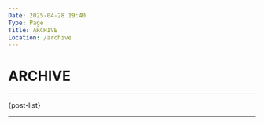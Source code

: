 ```yaml
---
Date: 2025-04-28 19:40
Type: Page
Title: ARCHIVE
Location: /archive
---
```


# ARCHIVE

---

{post-list}

---
